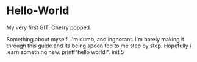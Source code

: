 # Hello-World
My very first GIT. Cherry popped.

Something about myself. I'm dumb, and ingnorant. I'm barely making it through this guide and its being spoon fed to me step by step.
Hopefully i learn something new. printf"hello world!". init 5
